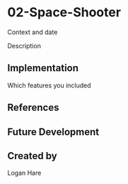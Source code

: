 # 02-Space-Shooter
Context and date

Description

## Implementation
Which features you included

## References

## Future Development

## Created by
Logan Hare
